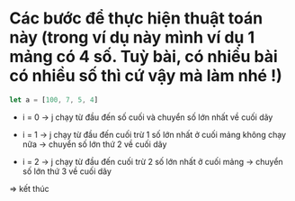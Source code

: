 # Các bước để thực hiện thuật toán này (trong ví dụ này mình ví dụ 1 mảng có 4 số. Tuỳ bài, có nhiều bài có nhiều số thì cứ vậy mà làm nhé !)

```js
let a = [100, 7, 5, 4]
```

- i = 0 -> j chạy từ đầu đến số cuối và chuyển số lớn nhất về cuối dãy

- i = 1 -> j chạy từ đầu đến cuối trừ 1 số lớn nhất ở cuối mảng không chạy nữa -> chuyển số lớn thứ
	2 về cuối dãy

- i = 2 -> j chạy từ đầu đến cuối trừ 2 số lớn nhất ở cuối mảng -> chuyển số lớn thứ 3 về cuối dãy

=> kết thúc